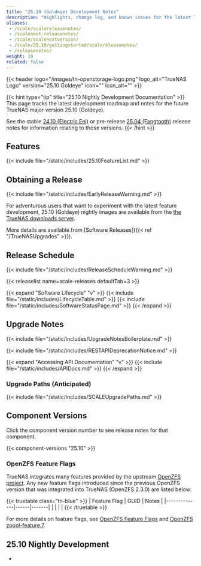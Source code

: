 ```yaml
---
title: "25.10 (Goldeye) Development Notes"
description: "Highlights, change log, and known issues for the latest TrueNAS nightly development version."
aliases:
 - /scale/scalereleasenotes/
 - /scalenext-releasenotes/
 - /scale/scalenextversion/
 - /scale/25.10/gettingstarted/scalereleasenotes/
 - /releasenotes/
weight: 10
related: false
---
```

{{< header logo="/images/tn-openstorage-logo.png" logo_alt="TrueNAS Logo" version="25.10 Goldeye" icon="" icon_alt="" >}}

{{< hint type="tip" title="25.10 Nightly Development Documentation" >}}
This page tracks the latest development roadmap and notes for the future TrueNAS major version 25.10 (Goldeye).

See the stable [24.10 (Electric Eel)](https://www.truenas.com/docs/scale/24.10/gettingstarted/scalereleasenotes/) or pre-release [25.04 (Fangtooth)](https://www.truenas.com/docs/scale/25.04/gettingstarted/scalereleasenotes/) release notes for information relating to those versions.
{{< /hint >}}

## Features

{{< include file="/static/includes/25.10FeatureList.md" >}}

## Obtaining a Release

{{< include file="/static/includes/EarlyReleaseWarning.md" >}}

For adventurous users that want to experiment with the latest feature development, 25.10 (Goldeye) nightly images are available from the [the TrueNAS downloads server](https://download.truenas.com/truenas-scale-goldeye-nightly/).

More details are available from [Software Releases]({{< ref "/TrueNASUpgrades" >}}).

## Release Schedule

{{< include file="/static/includes/ReleaseScheduleWarning.md" >}}

{{< releaselist name=scale-releases defaultTab=3 >}}

{{< expand "Software Lifecycle" "v" >}}
{{< include file="/static/includes/LifecycleTable.md" >}}
{{< include file="/static/includes/SoftwareStatusPage.md" >}}
{{< /expand >}}

## Upgrade Notes

{{< include file="/static/includes/UpgradeNotesBoilerplate.md" >}}

{{< include file="/static/includes/RESTAPIDeprecationNotice.md" >}}

  {{< expand "Accessing API Documentation" "v" >}}
  {{< include file="/static/includes/APIDocs.md" >}}
  {{< /expand >}}

### Upgrade Paths (Anticipated)
<!--
{{< include file="/static/includes/25.10UpgradeMethods.md" >}}
-->

{{< include file="/static/includes/SCALEUpgradePaths.md" >}}

<!--
### Migrating from TrueNAS 13.0 or 13.3

{{< include file="/static/includes/MigrateCOREtoSCALEWarning.md" >}}

Depending on the specific system configuration, migrating from a FreeBSD-based TrueNAS version can be a straightforward or complicated process.
See the [Migration articles]({{< ref "/SCALE/GettingStarted/Migrate/" >}}) for cautions and notes about differences between each software and the migration process.

{{< enterprise >}}
{{< include file="/static/includes/EnterpriseMigrationSupport.md" >}}

{{< expand "TrueNAS Enterprise Support" "v" >}}
{{< include file="/static/includes/iXsystemsSupportContact.md" >}}

{{< /expand >}}
{{< /enterprise >}}
-->

## Component Versions

Click the component version number to see release notes for that component.

{{< component-versions "25.10" >}}

### OpenZFS Feature Flags

TrueNAS integrates many features provided by the upstream [OpenZFS project](https://openzfs.org/wiki/Main_Page).
Any new feature flags introduced since the previous OpenZFS version that was integrated into TrueNAS (OpenZFS 2.3.0) are listed below:

{{< truetable class="tn-blue" >}}
| Feature Flag | GUID | Notes |
|--------------|------|-------|
|  | [](https://openzfs.github.io/openzfs-docs/man/master/7/zpool-features.7.html#FLAG) |  |
{{< /truetable >}}

For more details on feature flags, see [OpenZFS Feature Flags](https://openzfs.github.io/openzfs-docs/Basic%20Concepts/Feature%20Flags.html) and [OpenZFS zpool-feature.7](https://openzfs.github.io/openzfs-docs/man/7/zpool-features.7.html).

## 25.10 Nightly Development

* 
